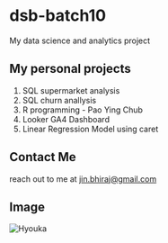 # dsb-batch10
My data science and analytics project

## My personal projects

1. SQL supermarket analysis
2. SQL churn anallysis
3. R programming - Pao Ying Chub
4. Looker GA4 Dashboard
5. Linear Regression Model using caret


## Contact Me
reach out to me at jin.bhiraj@gmail.com

## Image
![Hyouka](https://encrypted-tbn0.gstatic.com/images?q=tbn:ANd9GcSiRKf9MErVGGeKN-ZOKI0Jid3NMHoZkZafXw&s)
